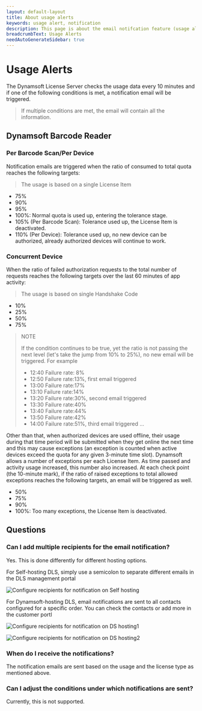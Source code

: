 ```yaml
---
layout: default-layout
title: About usage alerts
keywords: usage alert, notification
description: This page is about the email notifcation feature (usage alerts) of Dynamsoft Dynamsoft License Server
breadcrumbText: Usage Alerts
needAutoGenerateSidebar: true
---
```


# Usage Alerts

The Dynamsoft License Server checks the usage data every 10 minutes and if one of the following conditions is met, a notification email will be triggered.

> If multiple conditions are met, the email will contain all the information.

## Dynamsoft Barcode Reader

### Per Barcode Scan/Per Device  

Notification emails are triggered when the ratio of consumed to total quota reaches the following targets: 

> The usage is based on a single License Item

* 75%
* 90%
* 95%
* 100%: Normal quota is used up, entering the tolerance stage.
* 105% (Per Barcode Scan): Tolerance used up, the License Item is deactivated.
* 110% (Per Device): Tolerance used up, no new device can be authorized, already authorized devices will continue to work.

### Concurrent Device

When the ratio of failed authorization requests to the total number of requests reaches the following targets over the last 60 minutes of app activity:

> The usage is based on single Handshake Code

* 10%
* 25%
* 50%
* 75%

> NOTE
>  
> If the condition continues to be true, yet the ratio is not passing the next level (let's take the jump from 10% to 25%), no new email will be triggered. For example
> * 12:40 Failure rate: 8%
> * 12:50 Failure rate:13%, first email triggered
> * 13:00 Failure rate:17%
> * 13:10 Failure rate:14%
> * 13:20 Failure rate:30%, second email triggered
> * 13:30 Failure rate:40%
> * 13:40 Failure rate:44%
> * 13:50 Failure rate:42%
> * 14:00 Failure rate:51%, third email triggered
> ...

Other than that, when authorized devices are used offline, their usage during that time period will be submitted when they get online the next time and this may cause exceptions (an exception is counted when active devices exceed the quota for any given 3-minute time slot). Dynamsoft allows a number of exceptions per each License Item. As time passed and activity usage increased, this number also increased. At each check point (the 10-minute mark), if the ratio of raised exceptions to total allowed exceptions reaches the following targets, an email will be triggered as well.

* 50%
* 75%
* 90%
* 100%: Too many exceptions, the License Item is deactivated.

## Questions

### Can I add multiple recipients for the email notification?

Yes. This is done differently for different hosting options.

For Self-hosting DLS, simply use a semicolon to separate different emails in the DLS management portal

![Configure recipients for notification on Self hosting]({{site.assets}}imgs/usagealerts-001.png)

For Dynamsoft-hosting DLS, email notifications are sent to all contacts configured for a specific order. You can check the contacts or add more in the customer portl

![Configure recipients for notification on DS hosting1]({{site.assets}}imgs/usagealerts-002.png)

![Configure recipients for notification on DS hosting2]({{site.assets}}imgs/usagealerts-003.png)

### When do I receive the notifications?

The notification emails are sent based on the usage and the license type as mentioned above.

### Can I adjust the conditions under which notifications are sent?

Currently, this is not supported.
